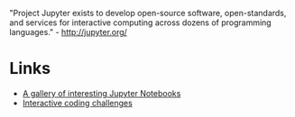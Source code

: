 "Project Jupyter exists to develop open-source software, open-standards, and services for interactive computing across dozens of programming languages." - <http://jupyter.org/>

# Links

- [A gallery of interesting Jupyter Notebooks](https://github.com/jupyter/jupyter/wiki/A-gallery-of-interesting-Jupyter-Notebooks)
- [Interactive coding challenges](https://github.com/donnemartin/interactive-coding-challenges)
